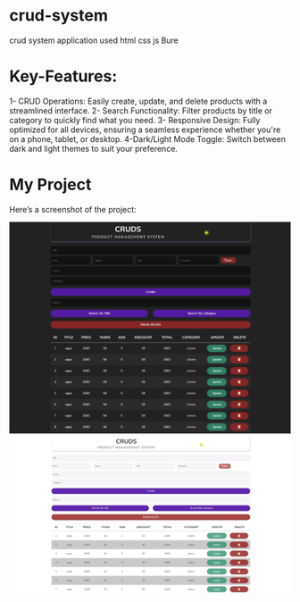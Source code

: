 # crud-system

crud system application used html css js Bure

# Key-Features:

1- CRUD Operations: Easily create, update, and delete products with a streamlined interface.
2- Search Functionality: Filter products by title or category to quickly find what you need.
3- Responsive Design: Fully optimized for all devices, ensuring a seamless experience whether you're on a phone, tablet, or desktop.
4-Dark/Light Mode Toggle: Switch between dark and light themes to suit your preference.

# My Project

Here’s a screenshot of the project:

![Screenshot of the project Dark MooD](./Screenshot.jpeg)
![Screenshot of the project Light MooD](./Screenshot_light.jpeg)
